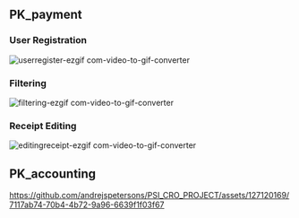 ## PK_payment

### User Registration
![userregister-ezgif com-video-to-gif-converter](https://github.com/andrejspetersons/PSI_CRO_PROJECT/assets/127120169/b24969ba-902b-4e59-88b3-4328fe473d3d)
### Filtering
![filtering-ezgif com-video-to-gif-converter](https://github.com/andrejspetersons/PSI_CRO_PROJECT/assets/127120169/d0fd7fc9-a526-41cd-92ae-59e034a26ed4)
### Receipt Editing
![editingreceipt-ezgif com-video-to-gif-converter](https://github.com/andrejspetersons/PSI_CRO_PROJECT/assets/127120169/ef692a1b-073f-4ab7-a3cd-ed779450c02f)

## PK_accounting
https://github.com/andrejspetersons/PSI_CRO_PROJECT/assets/127120169/7117ab74-70b4-4b72-9a96-6639f1f03f67

